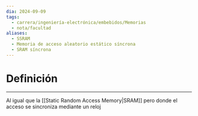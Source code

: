 ```yaml
---
dia: 2024-09-09
tags:
  - carrera/ingeniería-electrónica/embebidos/Memorias
  - nota/facultad
aliases:
  - SSRAM
  - Memoria de acceso aleatorio estático síncrona
  - SRAM síncrona
---
```

# Definición
---
Al igual que la [[Static Random Access Memory|SRAM]] pero donde el acceso se sincroniza mediante un reloj